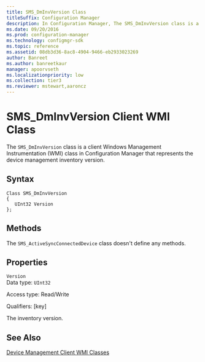 ```yaml
---
title: SMS_DmInvVersion Class
titleSuffix: Configuration Manager
description: In Configuration Manager, The SMS_DmInvVersion class is a client Windows Management Instrumentation class that represents the device management inventory version.
ms.date: 09/20/2016
ms.prod: configuration-manager
ms.technology: configmgr-sdk
ms.topic: reference
ms.assetid: 08db3d36-8ac8-4904-9466-eb2933023269
author: Banreet
ms.author: banreetkaur
manager: apoorvseth
ms.localizationpriority: low
ms.collection: tier3
ms.reviewer: mstewart,aaroncz 
---
```

# SMS_DmInvVersion Client WMI Class
The `SMS_DmInvVersion` class is a client Windows Management Instrumentation (WMI) class in Configuration Manager that represents the device management inventory version.  

## Syntax  

```  
Class SMS_DmInvVersion  
{  
   UInt32 Version  
};  
```  

## Methods  
 The `SMS_ActiveSyncConnectedDevice` class doesn't define any methods.  

## Properties  
 `Version`  
 Data type: `UInt32`  

 Access type: Read/Write  

 Qualifiers: [key]  

 The inventory version.  

## See Also  
 [Device Management Client WMI Classes](../../../../../develop/reference/core/clients/client-classes/device-management-client-wmi-classes.md)
